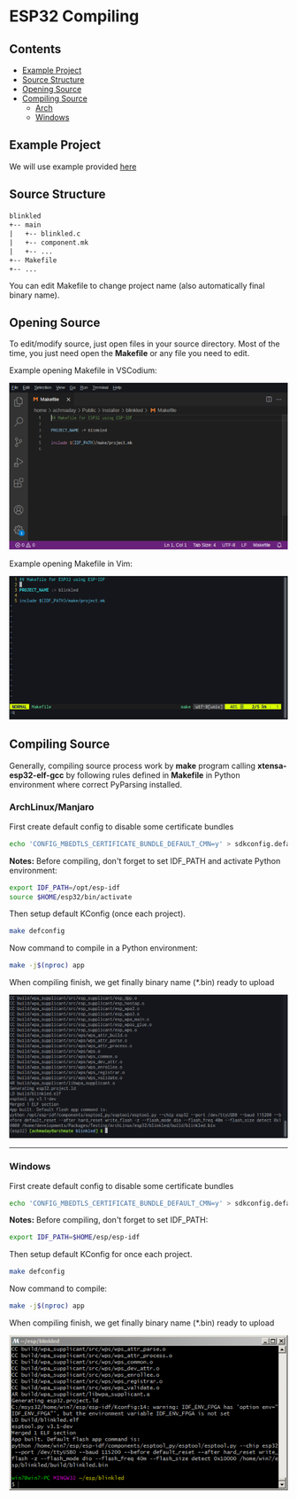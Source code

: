 # ESP32 Compiling

## Contents
- [Example Project](https://github.com/mekatronik-achmadi/md_tutorial/blob/master/electronic/tutorials/esp32_compile.md#example-project)
- [Source Structure](https://github.com/mekatronik-achmadi/md_tutorial/blob/master/electronic/tutorials/esp32_compile.md#source-structure)
- [Opening Source](https://github.com/mekatronik-achmadi/md_tutorial/blob/master/electronic/tutorials/esp32_compile.md#opening-source)
- [Compiling Source](https://github.com/mekatronik-achmadi/md_tutorial/blob/master/electronic/tutorials/esp32_compile.md#compiling-source)
	+ [Arch](https://github.com/mekatronik-achmadi/md_tutorial/blob/master/electronic/tutorials/esp32_compile.md#archlinuxmanjaro)
	+ [Windows](https://github.com/mekatronik-achmadi/md_tutorial/blob/master/electronic/tutorials/esp32_compile.md#windows)

## Example Project

We will use example provided [here](https://github.com/mekatronik-achmadi/md_tutorial/blob/master/electronic/tutorials/esp32_example.md)

## Source Structure

```
blinkled
+-- main
|   +-- blinkled.c
|   +-- component.mk
|   +-- ...
+-- Makefile
+-- ...
```

You can edit Makefile to change project name (also automatically final binary name).

## Opening Source

To edit/modify source, just open files in your source directory.
Most of the time, you just need open the **Makefile** or any file you need to edit.

Example opening Makefile in VSCodium:

![images](images/esp32codemk.png?raw=true)

Example opening Makefile in Vim:

![images](images/esp32vim.png?raw=true)

## Compiling Source

Generally, compiling source process work by **make** program calling **xtensa-esp32-elf-gcc** by following rules defined in **Makefile** in Python environment where correct PyParsing installed.

### ArchLinux/Manjaro

First create default config to disable some certificate bundles

```sh
echo 'CONFIG_MBEDTLS_CERTIFICATE_BUNDLE_DEFAULT_CMN=y' > sdkconfig.defaults
```

**Notes:** Before compiling, don't forget to set IDF_PATH and activate Python environment:

```sh
export IDF_PATH=/opt/esp-idf
source $HOME/esp32/bin/activate
```

Then setup default KConfig (once each project).

```sh
make defconfig
```

Now command to compile in a Python environment:

```sh
make -j$(nproc) app
```

When compiling finish, we get finally binary name (*.bin) ready to upload

![images](images/esp32build.png?raw=true)

---

### Windows

First create default config to disable some certificate bundles

```sh
echo 'CONFIG_MBEDTLS_CERTIFICATE_BUNDLE_DEFAULT_CMN=y' > sdkconfig.defaults
```

**Notes:** Before compiling, don't forget to set IDF_PATH:

```sh
export IDF_PATH=$HOME/esp/esp-idf
```

Then setup default KConfig for once each project.

```sh
make defconfig
```

Now command to compile:

```sh
make -j$(nproc) app
```

When compiling finish, we get finally binary name (*.bin) ready to upload

![images](images/esp32win3.PNG?raw=true)
